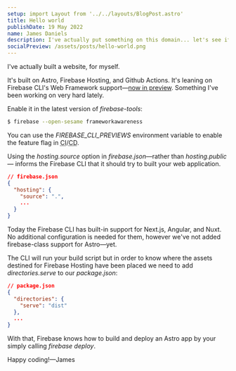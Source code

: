 ```yaml
---
setup: import Layout from '../../layouts/BlogPost.astro'
title: Hello world
publishDate: 19 May 2022
name: James Daniels
description: I've actually put something on this domain... let's see if I can keep it up
socialPreview: /assets/posts/hello-world.png
---
```


I've actually built a website, for myself.


It's built on Astro, Firebase Hosting, and Github Actions. It's leaning on Firebase CLI's Web Framework support&mdash;[now in preview](https://github.com/FirebaseExtended/firebase-framework-tools). Something I've been working on very hard lately.

Enable it in the latest version of _firebase-tools_:

```bash
$ firebase --open-sesame frameworkawareness
```

<p style="color: var(--theme-text-lighter)">You can use the <em>FIREBASE_CLI_PREVIEWS</em> environment variable to enable the feature flag in <abbr title="Continuous Integration">CI</abbr>/<abbr title="Continuous Deployment">CD</abbr>.</p>

Using the _hosting.source_ option in _firebase.json_&mdash;rather than _hosting.public_&mdash; informs the Firebase CLI that it should try to built your web application.

```json
// firebase.json
{
  "hosting": {
    "source": ".",
    ...
  }
}
```

Today the Firebase CLI has built-in support for Next.js, Angular, and Nuxt. No additional configuration is needed for them, however we've not added firebase-class support for Astro&mdash;yet.

The CLI will run your build script but in order to know where the assets destined for Firebase Hosting have been placed we need to add  _directories.serve_ to our _package.json_:

```json
// package.json
{
  "directories": {
    "serve": "dist"
  },
  ...
}
```

With that, Firebase knows how to build and deploy an Astro app by your simply calling _firebase deploy_.

Happy coding!&mdash;James